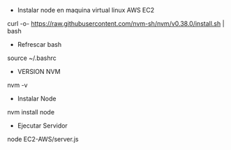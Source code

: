 - Instalar node en maquina virtual linux AWS EC2

curl -o- https://raw.githubusercontent.com/nvm-sh/nvm/v0.38.0/install.sh | bash

- Refrescar bash

source ~/.bashrc 

- VERSION NVM

nvm -v

- Instalar Node

nvm install node

- Ejecutar Servidor

node EC2-AWS/server.js

